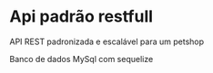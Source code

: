 # Api padrão restfull 
API REST padronizada e escalável para um petshop

Banco de dados MySql com sequelize
